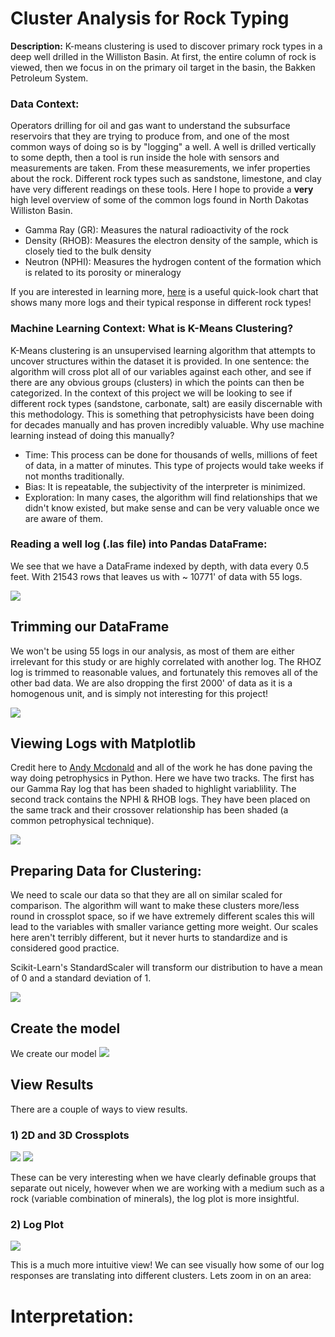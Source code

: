 # Cluster Analysis for Rock Typing

**Description:** K-means clustering is used to discover primary rock types in a deep well drilled in the Williston Basin. At first, the entire column of rock is viewed, 
then we focus in on the primary oil target in the basin, the Bakken Petroleum System.

### Data Context: 
Operators drilling for oil and gas want to understand the subsurface reservoirs that they are trying to produce from, and one of the most common ways of doing so is by "logging" a 
well. A well is drilled vertically to some depth, then a tool is run inside the hole with sensors and measurements are taken. From these measurements, we infer properties about
the rock. Different rock types such as sandstone, limestone, and clay have very different readings on these tools. Here I hope to provide a **very** high level overview of 
some of the common logs found in North Dakotas Williston Basin. 

- Gamma Ray (GR): Measures the natural radioactivity of the rock
- Density (RHOB): Measures the electron density of the sample, which is closely tied to the bulk density
- Neutron (NPHI): Measures the hydrogen content of the formation which is related to its porosity or mineralogy

If you are interested in learning more, [here](/pdf/Atlas_of_Log_Responses_Atlas_of_Log_Resp.pdf) is a useful quick-look chart that shows many more logs and their typical response in different rock types!

### Machine Learning Context: What is K-Means Clustering?
K-Means clustering is an unsupervised learning algorithm that attempts to uncover structures within the dataset it is provided. In one sentence: the algorithm will cross plot all of our variables against each other, and see if there are any obvious groups (clusters) in which the points can then be categorized. In the context of this project we will be looking to see if different rock types (sandstone, carbonate, salt) are easily discernable with this methodology. This is something that petrophysicists have been doing for decades manually and has proven incredibly valuable. Why use machine learning instead of doing this manually?

- Time: This process can be done for thousands of wells, millions of feet of data, in a matter of minutes. This type of projects would take weeks if not months traditionally.
- Bias: It is repeatable, the subjectivity of the interpreter is minimized. 
- Exploration: In many cases, the algorithm will find relationships that we didn't know existed, but make sense and can be very valuable once we are aware of them. 


### Reading a well log (.las file) into  Pandas DataFrame:
We see that we have a DataFrame indexed by depth, with data every 0.5 feet. With 21543 rows that leaves us with ~ 10771' of data with 55 logs. 

<img src="images/Cluster/Las Import.PNG?raw=true"/>

## Trimming our DataFrame
We won't be using 55 logs in our analysis, as most of them are either irrelevant for this study or are highly correlated with another log.
The RHOZ log is trimmed to reasonable values, and fortunately this removes all of the other bad data. 
We are also dropping the first 2000' of data as it is a homogenous unit, and is simply not interesting for this project!

<img src="images/Cluster/DataFrame Clean.PNG?raw=true"/>

## Viewing Logs with Matplotlib
Credit here to [Andy Mcdonald](http://andymcdonald.scot/python-and-petrophysics) and all of the work he has done paving the way doing petrophysics in Python. 
Here we have two tracks. The first has our Gamma Ray log that has been shaded to highlight variablility. The second track contains the NPHI & RHOB logs. They have
been placed on the same track and their crossover relationship has been shaded (a common petrophysical technique).

<img src="images/Cluster/Log Preview.PNG?raw=true"/>

## Preparing Data for Clustering:
We need to scale our data so that they are all on similar scaled for comparison. The algorithm will want to make these clusters more/less round in crossplot space, so if we have extremely different scales this will lead to the variables with smaller variance getting more weight. Our scales here aren't terribly different, but it never hurts to standardize and is considered good practice. 

Scikit-Learn's StandardScaler will transform our distribution to have a mean of 0 and a standard deviation of 1.

<img src="images/Cluster/StandardScaler.PNG?raw=true"/>

## Create the model
We create our model
<img src="images/Cluster/Cluster Model.PNG?raw=true"/>

## View Results
There are a couple of ways to view results. 

### 1) 2D and 3D Crossplots
<img src="images/Cluster/2D Crossplot.PNG?raw=true"/>
<img src="images/Cluster/3D Crossplot.PNG?raw=true"/>

These can be very interesting when we have clearly definable groups that separate out nicely, however when we are working with a medium such as a rock (variable combination of minerals), the log plot is more insightful.

### 2) Log Plot
<img src="images/Cluster/Log Preview Cluster.PNG?raw=true"/>

This is a much more intuitive view! We can see visually how some of our log responses are translating into different clusters. Lets zoom in on an area:

# Interpretation:




















